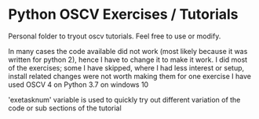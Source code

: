 # Python OSCV Exercises / Tutorials
Personal folder to tryout oscv tutorials. Feel free to use or modify.

In many cases the code available did not work (most likely because it was written for python 2), hence I have to change it to make it work.
I did most of the exercises; some I have skipped, where I had less interest or setup, install related changes were not worth making them for one exercise
I have used OSCV 4 on Python 3.7 on windows 10

'exetasknum' variable is used to quickly try out different variation of the code or sub sections of the tutorial
